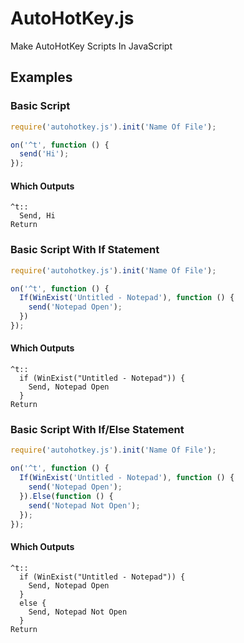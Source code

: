 # AutoHotKey.js
Make AutoHotKey Scripts In JavaScript

## Examples

### Basic Script
```js
require('autohotkey.js').init('Name Of File');

on('^t', function () {
  send('Hi');
});
```

#### Which Outputs
```ahk
^t::
  Send, Hi
Return
```

### Basic Script With If Statement
```js
require('autohotkey.js').init('Name Of File');

on('^t', function () {
  If(WinExist('Untitled - Notepad'), function () {
    send('Notepad Open');
  })
});
```

#### Which Outputs
```ahk
^t::
  if (WinExist("Untitled - Notepad")) {
    Send, Notepad Open
  }
Return
```

### Basic Script With If/Else Statement
```js
require('autohotkey.js').init('Name Of File');

on('^t', function () {
  If(WinExist('Untitled - Notepad'), function () {
    send('Notepad Open');
  }).Else(function () {
    send('Notepad Not Open');
  });
});
```

#### Which Outputs
```ahk
^t::
  if (WinExist("Untitled - Notepad")) {
    Send, Notepad Open
  }
  else {
    Send, Notepad Not Open
  }
Return
```
